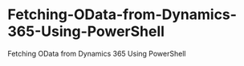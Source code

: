 # Fetching-OData-from-Dynamics-365-Using-PowerShell
Fetching OData from Dynamics 365 Using PowerShell
